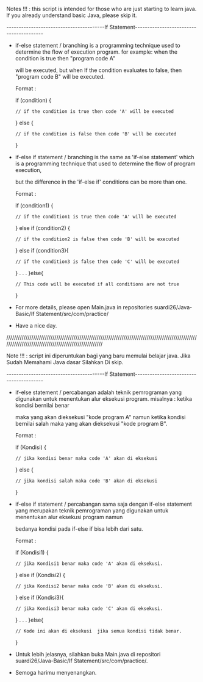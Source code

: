 Notes !!! : this script is intended for those who are just starting to learn java. If you already understand basic Java, please skip it.

----------------------------------------If Statement----------------------------------------

- if-else statement / branching is a programming technique used to determine the flow of execution program. for example: when the condition is true then "program code A" 

  will be executed, but when If the condition evaluates to false, then "program code B" will be executed.

  Format : 
  
    if (condition) {
    
      // if the condition is true then code 'A' will be executed
      
    } else {
    
      // if the condition is false then code 'B' will be executed
    
    }
    
- if-else if statement / branching is the same as 'if-else statement' which is a programming technique that used to determine the flow of program execution, 

  but the difference in the 'if-else if' conditions can be more than one.
  
  Format :
  
     if (condition1) {
    
      // if the condition1 is true then code 'A' will be executed
      
    } else if (condition2) {
    
      // if the condition2 is false then code 'B' will be executed
    
    } else if (condition3){
    
      // if the condition3 is false then code 'C' will be executed
    
    } .
      .
      .
    }else{
    
      // This code will be executed if all conditions are not true
      
    }

- For more details, please open Main.java in repositories suardi26/Java-Basic/If Statement/src/com/practice/

- Have a nice day.

/////////////////////////////////////////////////////////////////////////////////////////////////////////////////////////////////////////////////////

Note !!! : script ini diperuntukan bagi yang baru memulai belajar java. Jika Sudah Memahami Java dasar Silahkan Di skip.

----------------------------------------If Statement----------------------------------------

- if-else statement / percabangan adalah teknik pemrograman yang digunakan untuk menentukan alur eksekusi program. misalnya : ketika kondisi bernilai benar 

  maka yang akan dieksekusi "kode program A" namun ketika kondisi bernilai salah maka yang akan dieksekusi "kode program B".
  
  Format : 
  
    if (Kondisi) {
    
      // jika kondisi benar maka code 'A' akan di eksekusi
      
    } else {
    
      // jika kondisi salah maka code 'B' akan di eksekusi
    
    }
    
- if-else if statement / percabangan sama saja dengan if-else statement yang merupakan teknik pemrograman yang digunakan untuk menentukan alur eksekusi program namun 

  bedanya kondisi pada if-else if bisa lebih dari satu.
  
  Format :
  
     if (Kondisi1) {
    
      // jika Kondisi1 benar maka code 'A' akan di eksekusi.
      
    } else if (Kondisi2) {
    
      // jika Kondisi2 benar maka code 'B' akan di eksekusi.
    
    } else if (Kondisi3){
    
      // jika Kondisi3 benar maka code 'C' akan di eksekusi.
    
    } .
      .
      .
    }else{
    
      // Kode ini akan di eksekusi  jika semua kondisi tidak benar.
      
    }

- Untuk lebih jelasnya, silahkan buka Main.java di repositori suardi26/Java-Basic/If Statement/src/com/practice/.

- Semoga harimu menyenangkan.

